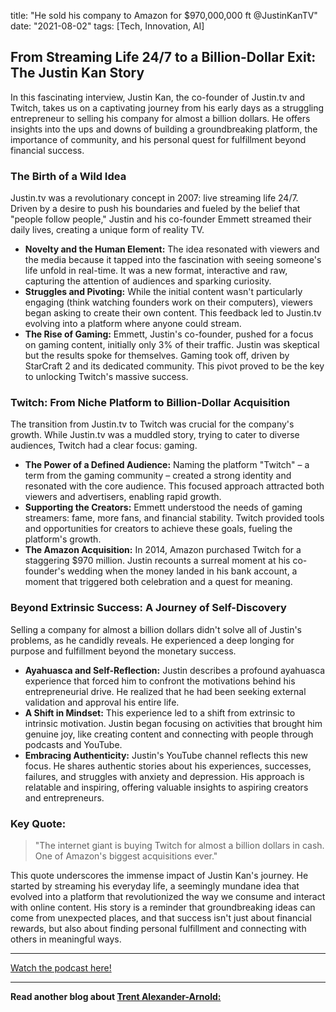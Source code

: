 

title: "He sold his company to Amazon for $970,000,000 ft @JustinKanTV​"
date: "2021-08-02"
tags: [Tech, Innovation, AI]


## From Streaming Life 24/7 to a Billion-Dollar Exit: The Justin Kan Story

In this fascinating interview, Justin Kan, the co-founder of Justin.tv and Twitch, takes us on a captivating journey from his early days as a struggling entrepreneur to selling his company for almost a billion dollars.  He offers insights into the ups and downs of building a groundbreaking platform, the importance of community, and his personal quest for fulfillment beyond financial success.

### The Birth of a Wild Idea

Justin.tv was a revolutionary concept in 2007: live streaming life 24/7.  Driven by a desire to push his boundaries and fueled by the belief that "people follow people," Justin and his co-founder Emmett streamed their daily lives, creating a unique form of reality TV.

* **Novelty and the Human Element:**  The idea resonated with viewers and the media because it tapped into the fascination with seeing someone's life unfold in real-time. It was a new format, interactive and raw, capturing the attention of audiences and sparking curiosity.
* **Struggles and Pivoting:** While the initial content wasn't particularly engaging (think watching founders work on their computers), viewers began asking to create their own content. This feedback led to Justin.tv evolving into a platform where anyone could stream.
* **The Rise of Gaming:** Emmett, Justin's co-founder, pushed for a focus on gaming content, initially only 3% of their traffic. Justin was skeptical but the results spoke for themselves. Gaming took off, driven by StarCraft 2 and its dedicated community. This pivot proved to be the key to unlocking Twitch's massive success.

### Twitch: From Niche Platform to Billion-Dollar Acquisition

The transition from Justin.tv to Twitch was crucial for the company's growth. While Justin.tv was a muddled story, trying to cater to diverse audiences, Twitch had a clear focus: gaming. 

* **The Power of a Defined Audience:**  Naming the platform "Twitch" – a term from the gaming community – created a strong identity and resonated with the core audience.  This focused approach attracted both viewers and advertisers, enabling rapid growth.
* **Supporting the Creators:**  Emmett understood the needs of gaming streamers: fame, more fans, and financial stability.  Twitch provided tools and opportunities for creators to achieve these goals, fueling the platform's growth. 
* **The Amazon Acquisition:**  In 2014, Amazon purchased Twitch for a staggering $970 million.  Justin recounts a surreal moment at his co-founder's wedding when the money landed in his bank account, a moment that triggered both celebration and a quest for meaning.

### Beyond Extrinsic Success: A Journey of Self-Discovery

Selling a company for almost a billion dollars didn't solve all of Justin's problems, as he candidly reveals.  He experienced a deep longing for purpose and fulfillment beyond the monetary success. 

* **Ayahuasca and Self-Reflection:**  Justin describes a profound ayahuasca experience that forced him to confront the motivations behind his entrepreneurial drive.  He realized that he had been seeking external validation and approval his entire life.
* **A Shift in Mindset:**  This experience led to a shift from extrinsic to intrinsic motivation.  Justin began focusing on activities that brought him genuine joy, like creating content and connecting with people through podcasts and YouTube. 
* **Embracing Authenticity:**  Justin's YouTube channel reflects this new focus.  He shares authentic stories about his experiences, successes, failures, and struggles with anxiety and depression.  His approach is relatable and inspiring, offering valuable insights to aspiring creators and entrepreneurs.

### Key Quote:

> "The internet giant is buying Twitch for almost a billion dollars in cash. One of Amazon's biggest acquisitions ever."

This quote underscores the immense impact of Justin Kan's journey.  He started by streaming his everyday life, a seemingly mundane idea that evolved into a platform that revolutionized the way we consume and interact with online content.  His story is a reminder that groundbreaking ideas can come from unexpected places, and that success isn't just about financial rewards, but also about finding personal fulfillment and connecting with others in meaningful ways.

---

<a href="https://youtube.com/watch?v=wUOdBXYIMM8" target="_blank">Watch the podcast here!</a>


---

**Read another blog about [Trent Alexander-Arnold: ](./20240416-trentalexander-arnold-theoverlap)**
